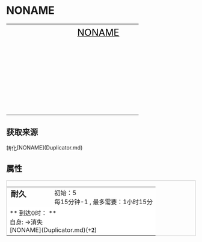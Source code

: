 # NONAME  
  
<style>
        .table2208 th,td{
            text-align:left;
            vertical-align:top;
        }
        </style><table class="table table-bordered table2208" data-toggle="table"  data-show-header="false"><thead style="display:none"><tr ><th  style="width:50%;"  data-sortable="true"  >title</th><th  style="width:50%;"  ></th></tr></thead><tr ><td  style="width:50%;"  ></td><td  style="width:50%;"  ><div style="float:right; margin:5px"><div class="gamecard" style="width:150px; height:225px;"><a href="Duplicator.md" style="color:black"><img decoding="async" src="" class="cardimage" style="max-width:150px;max-height:225px;"><span style="font-size: 25px;">NONAME</span></a></div></div></td></tr></tbody></table>  
  
## 获取来源  
<div style="display:inline-block"><div class="gamedatalist" style="text-align:left;min-width:200px;min-height:0px;"><div style="display:inline-block"><div style="display:inline-block;vertical-align:middle;">转化</div><div style="display:inline-block;vertical-align:middle;">[NONAME](Duplicator.md)</div></div></div></div>  
  
## 属性   
<div  style="border:1px solid #CCC;"><table style="margin-bottom:0px;"><tr><td style="width:30%;text-align:left; background-color:#FEFEFE;font-size:1.3em;font-weight:bold;">耐久</td><td style="font-size:1em;background-color:#FEFEFE">初始：5<br>每15分钟-1 , 最多需要：<font data-toggle="tooltip" data-placement="top" title="5TP">1小时15分</font></td></tr><tr style="background-color:#FFFFFF"><td colspan=2>** 到达0时： **<br>自身: →消失<br>[NONAME](Duplicator.md)(<span style="font-family:ui-monospace"><b>+2</b></span>)</td></tr></table></div>  


<script>document.title="NONAME - 卡牌生存百科 Card Survival Wiki";</script>